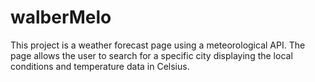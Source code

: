 # walberMelo

This project is a weather forecast page using a meteorological API. The page allows the user to search for a specific city displaying the local conditions and temperature data in Celsius.
